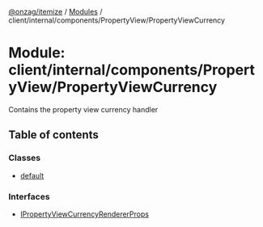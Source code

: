 [@onzag/itemize](../README.md) / [Modules](../modules.md) / client/internal/components/PropertyView/PropertyViewCurrency

# Module: client/internal/components/PropertyView/PropertyViewCurrency

Contains the property view currency handler

## Table of contents

### Classes

- [default](../classes/client_internal_components_PropertyView_PropertyViewCurrency.default.md)

### Interfaces

- [IPropertyViewCurrencyRendererProps](../interfaces/client_internal_components_PropertyView_PropertyViewCurrency.IPropertyViewCurrencyRendererProps.md)
